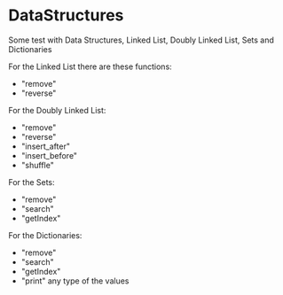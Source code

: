 # DataStructures
Some test with Data Structures, Linked List, Doubly Linked List, Sets and Dictionaries

For the Linked List there are these functions:
- "remove"
- "reverse"

For the Doubly Linked List:
- "remove"
- "reverse"
- "insert_after"
- "insert_before"
- "shuffle"

For the Sets:
- "remove"
- "search"
- "getIndex"

For the Dictionaries:
- "remove"
- "search"
- "getIndex"
- "print" any type of the values

